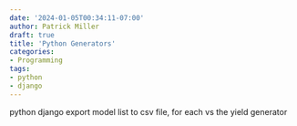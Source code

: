 ```yaml
---
date: '2024-01-05T00:34:11-07:00'
author: Patrick Miller
draft: true
title: 'Python Generators'
categories:
- Programming
tags:
- python
- django
---
```

python django export model list to csv file, for each vs the yield generator
